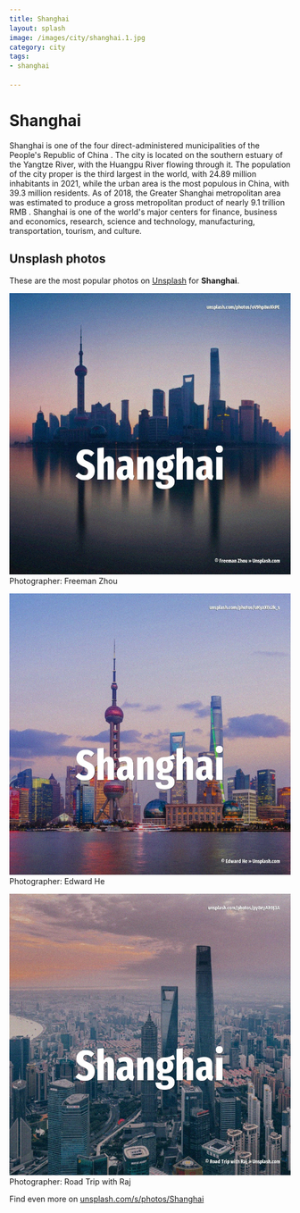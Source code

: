 ```yaml
---
title: Shanghai
layout: splash
image: /images/city/shanghai.1.jpg
category: city
tags:
- shanghai

---
```

# Shanghai

Shanghai  is one of the four direct-administered municipalities of the People's Republic of China . The city is located on the southern estuary of the Yangtze River, with the Huangpu River flowing  through it. The population of the city proper is the third largest in the world, with 24.89 million inhabitants  in 2021, while the urban area is the most populous in China, with 39.3 million residents. As of 2018, the Greater Shanghai metropolitan area was estimated to produce a gross metropolitan  product  of nearly 9.1 trillion RMB . Shanghai is one of the world's major centers for finance, business and economics, research, science  and technology, manufacturing, transportation, tourism, and culture. 

 
## Unsplash photos
These are the most popular photos on [Unsplash](https://unsplash.com) for **Shanghai**.
 
![Shanghai](/images/city/shanghai.1.jpg)
Photographer:  Freeman Zhou
 
![Shanghai](/images/city/shanghai.2.jpg)
Photographer:  Edward He
 
![Shanghai](/images/city/shanghai.3.jpg)
Photographer:  Road Trip with Raj
 
Find even more on [unsplash.com/s/photos/Shanghai](https://unsplash.com/s/photos/Shanghai)
 

